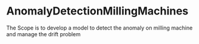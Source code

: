 # AnomalyDetectionMillingMachines
The Scope  is to develop a model to detect the anomaly on milling machine and manage the drift problem
